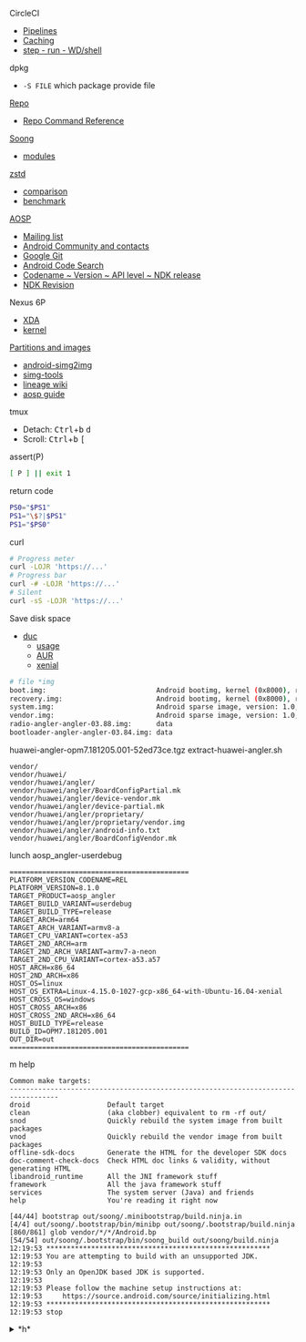 
CircleCI
* [Pipelines](https://app.circleci.com/pipelines/github/Un1Gfn/lineage)
* [Caching](https://circleci.com/docs/2.0/caching/)
* [step - run - WD/shell](https://circleci.com/docs/2.0/configuration-reference/#run)

dpkg
* `-S FILE` which package provide file

[Repo](https://gerrit.googlesource.com/git-repo/)
* [Repo Command Reference](https://source.android.com/setup/develop/repo)

[Soong](https://android.googlesource.com/platform/build/soong)
* [modules](https://ci.android.com/builds/submitted/6402685/linux/latest/view/soong_build.html)

[zstd](https://facebook.github.io/zstd/)
* [comparison](https://engineering.fb.com/core-data/smaller-and-faster-data-compression-with-zstandard/)
* [benchmark](https://quixdb.github.io/squash-benchmark/)

[AOSP](https://source.android.com/)
* [Mailing list](https://groups.google.com/forum/#!forum/android-building)
* [Android Community and contacts](https://source.android.com/setup/community.html)
* [Google Git](https://android.googlesource.com/)
* [Android Code Search](https://cs.android.com/)
* [Codename ~ Version ~ API level ~ NDK release](https://source.android.com/setup/start/build-numbers#platform-code-names-versions-api-levels-and-ndk-releases)
* [NDK Revision](https://developer.android.com/ndk/downloads/revision_history)

Nexus 6P
* [XDA](https://forum.xda-developers.com/nexus-6p)
* [kernel](https://forum.xda-developers.com/nexus-6p/help/how-to-make-angler-build-t3262968/page2)

[Partitions and images](https://source.android.com/devices/bootloader/partitions-images)
  * [android-simg2img](https://aur.archlinux.org/packages/android-simg2img/)
  * [simg-tools](https://aur.archlinux.org/packages/simg-tools/)
  * [lineage wiki](https://wiki.lineageos.org/extracting_blobs_from_zips.html)
  * [aosp guide](https://source.android.com/devices/bootloader/partitions-images)

tmux
* Detach: <kbd>Ctrl</kbd>+<kbd>b</kbd> <kbd>d</kbd>
* Scroll: <kbd>Ctrl</kbd>+<kbd>b</kbd> <kbd>[</kbd>

assert(P)
```bash
[ P ] || exit 1
```

return code
```bash
PS0="$PS1"
PS1="\$?|$PS1"
PS1="$PS0"
```

curl
```bash
# Progress meter
curl -LOJR 'https://...'
# Progress bar
curl -# -LOJR 'https://...'
# Silent
curl -sS -LOJR 'https://...'
```

Save disk space
* [duc](https://duc.zevv.nl/)
  * [usage](https://github.com/zevv/duc/blob/master/doc/duc.md)
  * [AUR](https://aur.archlinux.org/packages/duc/)
  * [xenial](https://packages.ubuntu.com/xenial/duc)

```bash
# file *img
boot.img:                           Android bootimg, kernel (0x8000), ramdisk (0x2000000), page size: 4096, cmdline (androidboot.hardware=angler androidboot.console=ttyHSL0 msm_rtb.filter=0x37 ehci-hcd.park=3 lpm)
recovery.img:                       Android bootimg, kernel (0x8000), ramdisk (0x2000000), page size: 4096, cmdline (androidboot.hardware=angler androidboot.console=ttyHSL0 msm_rtb.filter=0x37 ehci-hcd.park=3 lpm)
system.img:                         Android sparse image, version: 1.0, Total of 786432 4096-byte output blocks in 3898 input chunks.
vendor.img:                         Android sparse image, version: 1.0, Total of 51200 4096-byte output blocks in 845 input chunks.
radio-angler-angler-03.88.img:      data
bootloader-angler-angler-03.84.img: data
```

huawei-angler-opm7.181205.001-52ed73ce.tgz
extract-huawei-angler.sh
```huawei
vendor/
vendor/huawei/
vendor/huawei/angler/
vendor/huawei/angler/BoardConfigPartial.mk
vendor/huawei/angler/device-vendor.mk
vendor/huawei/angler/device-partial.mk
vendor/huawei/angler/proprietary/
vendor/huawei/angler/proprietary/vendor.img
vendor/huawei/angler/android-info.txt
vendor/huawei/angler/BoardConfigVendor.mk
```

lunch aosp_angler-userdebug
```
============================================
PLATFORM_VERSION_CODENAME=REL
PLATFORM_VERSION=8.1.0
TARGET_PRODUCT=aosp_angler
TARGET_BUILD_VARIANT=userdebug
TARGET_BUILD_TYPE=release
TARGET_ARCH=arm64
TARGET_ARCH_VARIANT=armv8-a
TARGET_CPU_VARIANT=cortex-a53
TARGET_2ND_ARCH=arm
TARGET_2ND_ARCH_VARIANT=armv7-a-neon
TARGET_2ND_CPU_VARIANT=cortex-a53.a57
HOST_ARCH=x86_64
HOST_2ND_ARCH=x86
HOST_OS=linux
HOST_OS_EXTRA=Linux-4.15.0-1027-gcp-x86_64-with-Ubuntu-16.04-xenial
HOST_CROSS_OS=windows
HOST_CROSS_ARCH=x86
HOST_CROSS_2ND_ARCH=x86_64
HOST_BUILD_TYPE=release
BUILD_ID=OPM7.181205.001
OUT_DIR=out
============================================
```

m help
```
Common make targets:
----------------------------------------------------------------------------------
droid                   Default target
clean                   (aka clobber) equivalent to rm -rf out/
snod                    Quickly rebuild the system image from built packages
vnod                    Quickly rebuild the vendor image from built packages
offline-sdk-docs        Generate the HTML for the developer SDK docs
doc-comment-check-docs  Check HTML doc links & validity, without generating HTML
libandroid_runtime      All the JNI framework stuff
framework               All the java framework stuff
services                The system server (Java) and friends
help                    You're reading it right now
```

```
[44/44] bootstrap out/soong/.minibootstrap/build.ninja.in
[4/4] out/soong/.bootstrap/bin/minibp out/soong/.bootstrap/build.ninja
[860/861] glob vendor/*/*/Android.bp
[54/54] out/soong/.bootstrap/bin/soong_build out/soong/build.ninja
12:19:53 *******************************************************
12:19:53 You are attempting to build with an unsupported JDK.
12:19:53 
12:19:53 Only an OpenJDK based JDK is supported.
12:19:53 
12:19:53 Please follow the machine setup instructions at:
12:19:53     https://source.android.com/source/initializing.html
12:19:53 *******************************************************
12:19:53 stop
```


<details><summary> *h* </summary>

LineageOS
* [the updater app stores zips in /data/lineageos_updates/](https://wiki.lineageos.org/faq.html#where-does-the-updater-app-store-the-downloaded-zip)
* [Build status](https://www.lineageoslog.com/build)

[Build LineageOS for angler](https://wiki.lineageos.org/devices/angler/build)
* angler tree
  * [device tree](https://github.com/LineageOS/android_device_huawei_angler)
  * [kernel](https://github.com/LineageOS/android_kernel_huawei_angler)

[Docker](https://www.docker.com/)
* Privileged is evil [<sup>O</sup>]() [<sup>O</sup>]() [<sup>O</sup>]() [<sup>O</sup>]() [<sup>O</sup>]()
* [Migration from docker to machine](https://circleci.com/docs/2.0/docker-to-machine/)
* [wikipedia](https://en.wikipedia.org/wiki/Docker_(software))
* [Travis guide](https://docs.travis-ci.com/user/docker/)
* [get into docker](https://stackoverflow.com/questions/30172605/how-do-i-get-into-a-docker-containers-shell)
* [SSH into docker](https://phase2.github.io/devtools/common-tasks/ssh-into-a-container/)
* CLI reference
  * [docker pull](https://docs.docker.com/engine/reference/commandline/pull/)
  * [docker run](https://docs.docker.com/engine/reference/commandline/run/)
  * [docker exec](https://docs.docker.com/engine/reference/commandline/exec/)

Check container capabilities
```bash
# https://stackoverflow.com/questions/46212787/how-to-correctly-report-available-ram-within-a-docker-container
cat /sys/fs/cgroup/memory/memory.limit_in_bytes
ls -Al /
df -h
```

</details>

